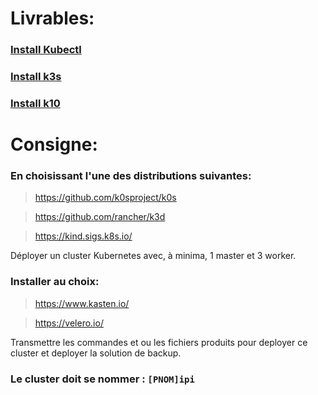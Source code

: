 # Livrables:

### [Install Kubectl](https://github.com/lborruto/kubernetes_rs/blob/master/install_kubectl.md)

### [Install k3s](https://github.com/lborruto/kubernetes_rs/blob/master/install_k3s.md)

### [Install k10](https://github.com/lborruto/kubernetes_rs/blob/master/install_k10.md)

# Consigne:

### En choisissant l'une des distributions suivantes:

> https://github.com/k0sproject/k0s

> https://github.com/rancher/k3d

> https://kind.sigs.k8s.io/

 Déployer un cluster Kubernetes avec, à minima, 1 master et 3 worker.

### Installer au choix:

> https://www.kasten.io/

> https://velero.io/

Transmettre les commandes et ou les fichiers produits pour deployer ce cluster et deployer la solution de backup.

### Le cluster doit se nommer : ```[PNOM]ipi```